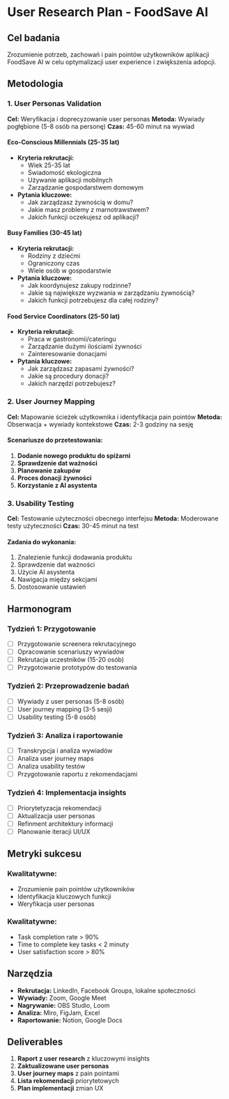 # User Research Plan - FoodSave AI

## Cel badania
Zrozumienie potrzeb, zachowań i pain pointów użytkowników aplikacji FoodSave AI w celu optymalizacji user experience i zwiększenia adopcji.

## Metodologia

### 1. User Personas Validation
**Cel:** Weryfikacja i doprecyzowanie user personas
**Metoda:** Wywiady pogłębione (5-8 osób na personę)
**Czas:** 45-60 minut na wywiad

#### Eco-Conscious Millennials (25-35 lat)
- **Kryteria rekrutacji:**
  - Wiek 25-35 lat
  - Świadomość ekologiczna
  - Używanie aplikacji mobilnych
  - Zarządzanie gospodarstwem domowym
- **Pytania kluczowe:**
  - Jak zarządzasz żywnością w domu?
  - Jakie masz problemy z marnotrawstwem?
  - Jakich funkcji oczekujesz od aplikacji?

#### Busy Families (30-45 lat)
- **Kryteria rekrutacji:**
  - Rodziny z dziećmi
  - Ograniczony czas
  - Wiele osób w gospodarstwie
- **Pytania kluczowe:**
  - Jak koordynujesz zakupy rodzinne?
  - Jakie są największe wyzwania w zarządzaniu żywnością?
  - Jakich funkcji potrzebujesz dla całej rodziny?

#### Food Service Coordinators (25-50 lat)
- **Kryteria rekrutacji:**
  - Praca w gastronomii/cateringu
  - Zarządzanie dużymi ilościami żywności
  - Zainteresowanie donacjami
- **Pytania kluczowe:**
  - Jak zarządzasz zapasami żywności?
  - Jakie są procedury donacji?
  - Jakich narzędzi potrzebujesz?

### 2. User Journey Mapping
**Cel:** Mapowanie ścieżek użytkownika i identyfikacja pain pointów
**Metoda:** Obserwacja + wywiady kontekstowe
**Czas:** 2-3 godziny na sesję

#### Scenariusze do przetestowania:
1. **Dodanie nowego produktu do spiżarni**
2. **Sprawdzenie dat ważności**
3. **Planowanie zakupów**
4. **Proces donacji żywności**
5. **Korzystanie z AI asystenta**

### 3. Usability Testing
**Cel:** Testowanie użyteczności obecnego interfejsu
**Metoda:** Moderowane testy użyteczności
**Czas:** 30-45 minut na test

#### Zadania do wykonania:
1. Znalezienie funkcji dodawania produktu
2. Sprawdzenie dat ważności
3. Użycie AI asystenta
4. Nawigacja między sekcjami
5. Dostosowanie ustawień

## Harmonogram

### Tydzień 1: Przygotowanie
- [ ] Przygotowanie screenera rekrutacyjnego
- [ ] Opracowanie scenariuszy wywiadów
- [ ] Rekrutacja uczestników (15-20 osób)
- [ ] Przygotowanie prototypów do testowania

### Tydzień 2: Przeprowadzenie badań
- [ ] Wywiady z user personas (5-8 osób)
- [ ] User journey mapping (3-5 sesji)
- [ ] Usability testing (5-8 osób)

### Tydzień 3: Analiza i raportowanie
- [ ] Transkrypcja i analiza wywiadów
- [ ] Analiza user journey maps
- [ ] Analiza usability testów
- [ ] Przygotowanie raportu z rekomendacjami

### Tydzień 4: Implementacja insights
- [ ] Priorytetyzacja rekomendacji
- [ ] Aktualizacja user personas
- [ ] Refinment architektury informacji
- [ ] Planowanie iteracji UI/UX

## Metryki sukcesu

### Kwalitatywne:
- Zrozumienie pain pointów użytkowników
- Identyfikacja kluczowych funkcji
- Weryfikacja user personas

### Kwalitatywne:
- Task completion rate > 90%
- Time to complete key tasks < 2 minuty
- User satisfaction score > 80%

## Narzędzia
- **Rekrutacja:** LinkedIn, Facebook Groups, lokalne społeczności
- **Wywiady:** Zoom, Google Meet
- **Nagrywanie:** OBS Studio, Loom
- **Analiza:** Miro, FigJam, Excel
- **Raportowanie:** Notion, Google Docs

## Deliverables
1. **Raport z user research** z kluczowymi insights
2. **Zaktualizowane user personas**
3. **User journey maps** z pain pointami
4. **Lista rekomendacji** priorytetowych
5. **Plan implementacji** zmian UX 